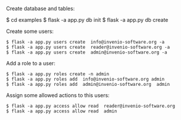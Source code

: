 Create database and tables:

   $ cd examples
   $ flask -a app.py db init
   $ flask -a app.py db create
   
   
Create some users:
    
    $ flask -a app.py users create  info@invenio-software.org -a
    $ flask -a app.py users create  reader@invenio-software.org -a
    $ flask -a app.py users create  admin@invenio-software.org -a
   
   
Add a role to a user:

    $ flask -a app.py roles create -n admin
    $ flask -a app.py roles add  info@invenio-software.org admin
    $ flask -a app.py roles add  admin@invenio-software.org  admin
   
   
Assign some allowed actions to this users:
  
    $ flask -a app.py access allow read  reader@invenio-software.org
    $ flask -a app.py access allow read  admin
